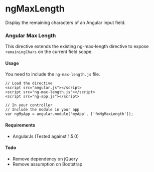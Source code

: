 # ngMaxLength
Display the remaining characters of an Angular input field.


### Angular Max Length

This directive extends the existing ng-max-length directive to expose `remainingChars` on the current field scope.

#### Usage

You need to include the ```ng-max-length.js``` file.


	// Load the directive
	<script src="angular.js"></script>
	<script src="ng-max-length.js"></script>
	<script src="ng-app.js"></script>

	// In your controller
	// Include the module in your app
	var ngMyApp = angular.module('myApp', ['fmNgMaxLength']);

#### Requirements

* AngularJs (Tested against 1.5.0)

#### Todo

* Remove dependency on jQuery
* Remove assumption on Bootstrap
